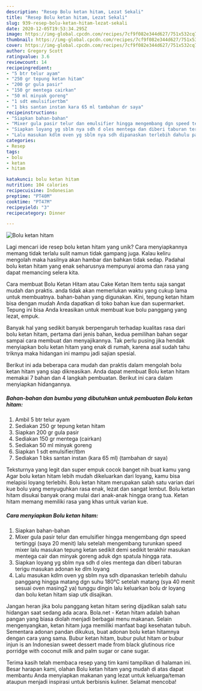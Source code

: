 ```yaml
---
description: "Resep Bolu ketan hitam, Lezat Sekali"
title: "Resep Bolu ketan hitam, Lezat Sekali"
slug: 939-resep-bolu-ketan-hitam-lezat-sekali
date: 2020-12-05T19:53:34.295Z
image: https://img-global.cpcdn.com/recipes/7cf9f082e344d627/751x532cq70/bolu-ketan-hitam-foto-resep-utama.jpg
thumbnail: https://img-global.cpcdn.com/recipes/7cf9f082e344d627/751x532cq70/bolu-ketan-hitam-foto-resep-utama.jpg
cover: https://img-global.cpcdn.com/recipes/7cf9f082e344d627/751x532cq70/bolu-ketan-hitam-foto-resep-utama.jpg
author: Gregory Scott
ratingvalue: 3.6
reviewcount: 14
recipeingredient:
- "5 btr telur ayam"
- "250 gr tepung ketan hitam"
- "200 gr gula pasir"
- "150 gr mentega cairkan"
- "50 ml minyak goreng"
- "1 sdt emulsifiertbm"
- "1 bks santan instan kara 65 ml tambahan dr saya"
recipeinstructions:
- "Siapkan bahan-bahan"
- "Mixer gula pasir telur dan emulsifier hingga mengembang dgn speed tertinggi (saya 20 menit) lalu setelah mengembang turunkan speed mixer lalu masukan tepung ketan sedikit demi sedikit terakhir masukan mentega cair dan minyak goreng aduk dgn spatula hingga rata."
- "Siapkan loyang yg sblm nya sdh d oles mentega dan diberi taburan terigu masukan adonan ke dlm loyang"
- "Lalu masukan kdlm oven yg sblm nya sdh dipanaskan terlebih dahulu panggang hingga matang dgn suhu 180°C setelah matang (sya 40 menit sesuai oven masing2 ya) tunggu dingin lalu keluarkan bolu dr loyang dan bolu ketan hitam siap utk disajikan."
categories:
- Resep
tags:
- bolu
- ketan
- hitam

katakunci: bolu ketan hitam 
nutrition: 104 calories
recipecuisine: Indonesian
preptime: "PT40M"
cooktime: "PT47M"
recipeyield: "3"
recipecategory: Dinner

---
```



![Bolu ketan hitam](https://img-global.cpcdn.com/recipes/7cf9f082e344d627/751x532cq70/bolu-ketan-hitam-foto-resep-utama.jpg)

Lagi mencari ide resep bolu ketan hitam yang unik? Cara menyiapkannya memang tidak terlalu sulit namun tidak gampang juga. Kalau keliru mengolah maka hasilnya akan hambar dan bahkan tidak sedap. Padahal bolu ketan hitam yang enak seharusnya mempunyai aroma dan rasa yang dapat memancing selera kita.

Cara membuat Bolu Ketan Hitam atau Cake Ketan Item tentu saja sangat mudah dan praktis. anda tidak akan memerlukan waktu yang cukup lama untuk membuatnya. bahan-bahan yang digunakan. Kini, tepung ketan hitam bisa dengan mudah Anda dapatkan di toko bahan kue dan supermarket. Tepung ini bisa Anda kreasikan untuk membuat kue bolu panggang yang lezat, empuk.

Banyak hal yang sedikit banyak berpengaruh terhadap kualitas rasa dari bolu ketan hitam, pertama dari jenis bahan, kedua pemilihan bahan segar sampai cara membuat dan menyajikannya. Tak perlu pusing jika hendak menyiapkan bolu ketan hitam yang enak di rumah, karena asal sudah tahu triknya maka hidangan ini mampu jadi sajian spesial.


Berikut ini ada beberapa cara mudah dan praktis dalam mengolah bolu ketan hitam yang siap dikreasikan. Anda dapat membuat Bolu ketan hitam memakai 7 bahan dan 4 langkah pembuatan. Berikut ini cara dalam menyiapkan hidangannya.

<!--inarticleads1-->

##### Bahan-bahan dan bumbu yang dibutuhkan untuk pembuatan Bolu ketan hitam:

1. Ambil 5 btr telur ayam
1. Sediakan 250 gr tepung ketan hitam
1. Siapkan 200 gr gula pasir
1. Sediakan 150 gr mentega (cairkan)
1. Sediakan 50 ml minyak goreng
1. Siapkan 1 sdt emulsifier/tbm
1. Sediakan 1 bks santan instan (kara 65 ml) (tambahan dr saya)


Teksturnya yang legit dan super empuk cocok banget nih buat kamu yang Agar bolu ketan hitam lebih mudah dikeluarkan dari loyang, kamu bisa melapisi loyang terlebihi. Bolu ketan hitam merupakan salah satu varian dari kue bolu yang menyuguhkan rasa enak, lezat dan sangat lembut. Bolu ketan hitam disukai banyak orang mulai dari anak-anak hingga orang tua. Ketan hitam memang memiliki rasa yang khas untuk varian kue. 

<!--inarticleads2-->

##### Cara menyiapkan Bolu ketan hitam:

1. Siapkan bahan-bahan
1. Mixer gula pasir telur dan emulsifier hingga mengembang dgn speed tertinggi (saya 20 menit) lalu setelah mengembang turunkan speed mixer lalu masukan tepung ketan sedikit demi sedikit terakhir masukan mentega cair dan minyak goreng aduk dgn spatula hingga rata.
1. Siapkan loyang yg sblm nya sdh d oles mentega dan diberi taburan terigu masukan adonan ke dlm loyang
1. Lalu masukan kdlm oven yg sblm nya sdh dipanaskan terlebih dahulu panggang hingga matang dgn suhu 180°C setelah matang (sya 40 menit sesuai oven masing2 ya) tunggu dingin lalu keluarkan bolu dr loyang dan bolu ketan hitam siap utk disajikan.


Jangan heran jika bolu panggang ketan hitam sering dijadikan salah satu hidangan saat sedang ada acara. Bola.net - Ketan hitam adalah bahan pangan yang biasa diolah menjadi berbagai menu makanan. Selain mengenyangkan, ketan hitam juga memiliki manfaat bagi kesehatan tubuh. Sementara adonan pandan dikukus, buat adonan bolu ketan hitamnya dengan cara yang sama. Bubur ketan hitam, bubur pulut hitam or bubur injun is an Indonesian sweet dessert made from black glutinous rice porridge with coconut milk and palm sugar or cane sugar. 

Terima kasih telah membaca resep yang tim kami tampilkan di halaman ini. Besar harapan kami, olahan Bolu ketan hitam yang mudah di atas dapat membantu Anda menyiapkan makanan yang lezat untuk keluarga/teman ataupun menjadi inspirasi untuk berbisnis kuliner. Selamat mencoba!
